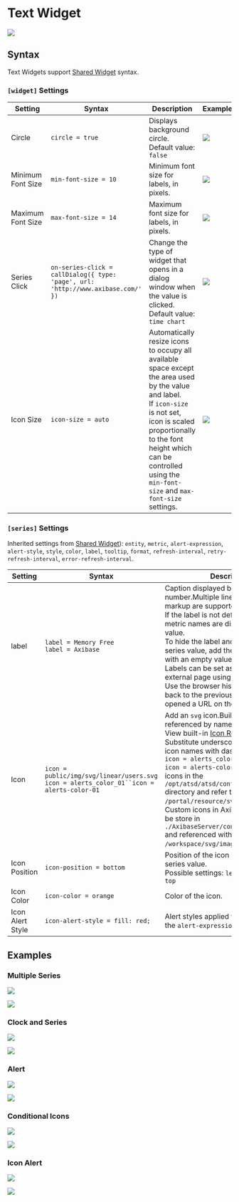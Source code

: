 # Text Widget

![](./images/text-widget-6.png)

## Syntax

Text Widgets support [Shared Widget](../shared/README.md) syntax.

### `[widget]` Settings

Setting|Syntax|Description|Example
--|--|--|--
|Circle|`circle = true`|Displays background circle.<br>Default value: `false`|[![](./images/button.png)](https://apps.axibase.com/chartlab/7e91b333/9/)|
|Minimum Font Size|`min-font-size = 10`|Minimum font size for labels, in pixels.|[![](./images/button.png)](https://apps.axibase.com/chartlab/7e91b333/10/)|
|Maximum Font Size|`max-font-size = 14`|Maximum font size for labels, in pixels.|[![](./images/button.png)](https://apps.axibase.com/chartlab/7e91b333/10/)|
|Series Click|`on-series-click = callDialog({ type: 'page', url: 'http://www.axibase.com/' })`|Change the type of widget that opens in a dialog window when the value is clicked.<br>Default value: `time chart`|[![](./images/button.png)](https://apps.axibase.com/chartlab/5ab66ecf/13/)|
|Icon Size|`icon-size = auto`|Automatically resize icons to occupy all available space except the area used by the value and label.<br>If `icon-size` is not set, icon is scaled proportionally to the font height which can be controlled using the `min-font-size` and `max-font-size` settings.|[![](./images/button.png)](https://apps.axibase.com/chartlab/ed1f7adf/2/)|

### `[series]` Settings

Inherited settings from [Shared Widget](../shared/README.md)): `entity`, `metric`, `alert-expression`, `alert-style`, `style`, `color`, `label`, `tooltip`, `format`, `refresh-interval`, `retry-refresh-interval`, `error-refresh-interval`.

Setting|Syntax|Description|Example
--|--|--|--
|label|`label = Memory Free`<br>`label = Axibase`|Caption displayed below the number.Multiple lines and HTML markup are supported.<br>If the label is not defined, entity and metric names are displayed below the value.<br>To hide the label and display only the series value, add the `label =` setting with an empty value.<br>Labels can be set as a link to an external page using HTML.<br>Use the browser history buttons to go back to the previous page if you opened a URL on the same page.|[![](./images/button.png)](https://apps.axibase.com/chartlab/7e91b333/11/)<br>[![](./images/button.png)](https://apps.axibase.com/chartlab/5ab66ecf/13/)|
|Icon|`icon = public/img/svg/linear/users.svg`<br>`icon = alerts_color_01``icon = alerts-color-01`|Add an `svg` icon.Built-in icons can be referenced by name.<br>View built-in [Icon Reference Sheet](../pie-chart/resources/atsd-embedded-icons.pdf).<br>Substitute underscores (`_`) in built-in icon names with dashes(`-`):<br>`icon = alerts_color_07`<br>`icon = alerts-color-07`. Place custom icons in the `/opt/atsd/atsd/conf/portal/svg` directory and refer to them with the `/portal/resource/svg/image` `.svg` path.<br>Custom icons in Axibase Server must be store in `./AxibaseServer/config/workspace/svg` and referenced with `/workspace/svg/image` `.svg` path.|[![](./images/button.png)](https://apps.axibase.com/chartlab/f95d6995)<br>[![](./images/button.png)](https://apps.axibase.com/chartlab/f95d6995/6/)|
|Icon Position|`icon-position = bottom`|Position of the icon relative to the series value.<br>Possible settings: `left`, `right`, `bottom`, `top`|[![](./images/button.png)](https://apps.axibase.com/chartlab/f95d6995/2/)|
|Icon Color|`icon-color = orange`|Color of the icon.|[![](./images/button.png)](https://apps.axibase.com/chartlab/f95d6995/3/)|
|Icon Alert Style|`icon-alert-style = fill: red;`|Alert styles applied to the icon when the `alert-expression` is satisfied.|[![](./images/button.png)](https://apps.axibase.com/chartlab/7e91b333/21/)|

## Examples

### Multiple Series

![](./images/text-widget-3.png)

[![](./images/button.png)](https://apps.axibase.com/chartlab/7e91b333/4/)

### Clock and Series

![](./images/text-clock-widget.png)

[![](./images/button.png)](https://apps.axibase.com/chartlab/7e91b333/14/)

### Alert

![](./images/text-widget-1.png)

[![](./images/button.png)](https://apps.axibase.com/chartlab/7e91b333/2/)

### Conditional Icons

![](./images/text-widget-5.png)

[![](./images/button.png)](https://apps.axibase.com/chartlab/958bc64b/2/)

### Icon Alert

![](./images/text-widget-6.png)

[![](./images/button.png)](https://apps.axibase.com/chartlab/56623934/3/)